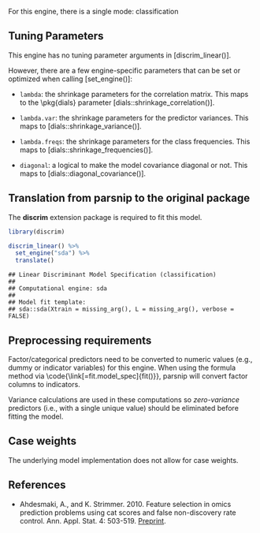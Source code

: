 


For this engine, there is a single mode: classification

## Tuning Parameters

This engine has no tuning parameter arguments in [discrim_linear()]. 

However, there are a few engine-specific parameters that can be set or optimized when calling [set_engine()]:

* `lambda`: the shrinkage parameters for the correlation matrix. This maps to the \pkg{dials} parameter [dials::shrinkage_correlation()].

* `lambda.var`: the shrinkage parameters for the predictor variances. This maps to [dials::shrinkage_variance()].

* `lambda.freqs`: the shrinkage parameters for the class frequencies. This maps to [dials::shrinkage_frequencies()].

* `diagonal`: a logical to make the model covariance diagonal or not. This maps to [dials::diagonal_covariance()].

## Translation from parsnip to the original package

The **discrim** extension package is required to fit this model.


``` r
library(discrim)

discrim_linear() %>% 
  set_engine("sda") %>% 
  translate()
```

```
## Linear Discriminant Model Specification (classification)
## 
## Computational engine: sda 
## 
## Model fit template:
## sda::sda(Xtrain = missing_arg(), L = missing_arg(), verbose = FALSE)
```

## Preprocessing requirements


Factor/categorical predictors need to be converted to numeric values (e.g., dummy or indicator variables) for this engine. When using the formula method via \\code{\\link[=fit.model_spec]{fit()}}, parsnip will convert factor columns to indicators.


Variance calculations are used in these computations so _zero-variance_ predictors (i.e., with a single unique value) should be eliminated before fitting the model. 



## Case weights


The underlying model implementation does not allow for case weights. 

## References

 - Ahdesmaki, A., and K. Strimmer. 2010. Feature selection in omics prediction problems using cat scores and false non-discovery rate control. Ann. Appl. Stat. 4: 503-519. [Preprint](https://arxiv.org/abs/0903.2003).
